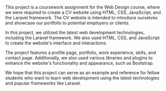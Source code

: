 This project is a coursework assignment for the Web Design course, where we were required to create a CV website using HTML, CSS, JavaScript, and the Laravel framework. The CV website is intended to introduce ourselves and showcase our portfolio to potential employers or clients.

In this project, we utilized the latest web development technologies, including the Laravel framework. We also used HTML, CSS, and JavaScript to create the website's interface and interactions.

The project features a profile page, portfolio, work experience, skills, and contact page. Additionally, we also used various libraries and plugins to enhance the website's functionality and appearance, such as Bootstrap.

We hope that this project can serve as an example and reference for fellow students who want to learn web development using the latest technologies and popular frameworks like Laravel.
